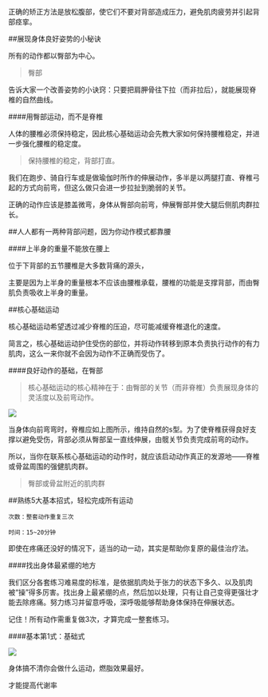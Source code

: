 正确的矫正方法是放松腹部，使它们不要对背部造成压力，避免肌肉疲劳并引起背部痉挛。

##展现身体良好姿势的小秘诀

所有的动作都以臀部为中心。

>臀部

告诉大家一个改善姿势的小诀窍：只要把肩胛骨往下拉（而非拉后），就能展现脊椎的自然曲线。

####用臀部运动，而不是脊椎

人体的腰椎必须保持稳定，因此核心基础运动会先教大家如何保持腰椎稳定，并进一步强化腰椎的稳定度。

>保持腰椎的稳定，背部打直。

我们在跑步、骑自行车或是做瑜伽时所作的伸展动作，多半是以两腿打直、脊椎弓起的方式向前弯，但这么做只会进一步拉扯到脆弱的关节。

正确的动作应该是膝盖微弯，身体从臀部向前弯，伸展臀部并使大腿后侧肌肉群拉长。

##人人都有一两种背部问题，因为你动作模式都靠腰

####上半身的重量不能放在腰上

位于下背部的五节腰椎是大多数背痛的源头，

主要是因为上半身的重量根本不应该由腰椎承载，腰椎的功能是支撑背部，而由臀肌负责吸收上半身的重量。

##核心基础运动

核心基础运动希望透过减少脊椎的压迫，尽可能减缓脊椎退化的速度。

简言之，核心基础运动护住受伤的部位，并将动作转移到原本负责执行动作的有力肌肉，这么一来你就不会因为动作不正确而受伤了。

####良好动作的基础，在臀部

>核心基础运动的核心精神在于：由臀部的关节（而非脊椎）负责展现身体的灵活度以及前弯动作。

![](http://i.imgur.com/TZ0BNPp.png)

当身体向前弯弯时，脊椎应如上图所示，维持自然的s型。为了使脊椎获得良好支撑以避免受伤，背部必须从臀部呈一直线伸展，由髋关节负责完成前弯的动作。

所以，当你在联系核心基础运动的动作时，就应该启动动作真正的发源地——脊椎或骨盆周围的强健肌肉群。

>臀部或骨盆附近的肌肉群

##熟练5大基本招式，轻松完成所有运动

	次数：整套动作重复三次
	
	时间：15~20分钟

即使在疼痛还没好的情况下，适当的动一动，其实是帮助你复原的最佳治疗法。

####找出身体最紧绷的地方

我们区分各套练习难易度的标准，是依据肌肉处于张力的状态下多久、以及肌肉被“操”得多厉害。找出身上最紧绷的点，然后加以处理，只有让自己变得更强壮才能去除疼痛。努力练习并留意呼吸，深呼吸能够帮助身体保持在伸展状态。

记住！所有动作需重复做3次，才算完成一整套练习。

####基本第1式：基础式

![](http://i.imgur.com/U9xE3CO.png)


身体搞不清你会做什么运动，燃脂效果最好。

才能提高代谢率

